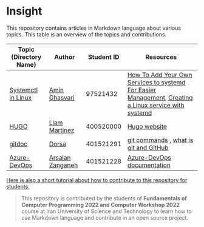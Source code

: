 # Insight

This repository contains articles in Markdown language about various topics. This table is an overview of the topics and contributions.

| Topic (Directory Name) | Author | Student ID | Resources |
| ------------- | ------------- | ------------- | ------------- |
| [Systemctl in Linux](systemctl-in-linux/systemctl-in-linux.md)  | [Amin Ghasvari](https://github.com/Amin-MAG)  |  97521432  |  [How To Add Your Own Services to systemd For Easier Management](https://www.cloudsavvyit.com/3092/how-to-add-your-own-services-to-systemd-for-easier-management/), [Creating a Linux service with systemd](https://medium.com/@benmorel/creating-a-linux-service-with-systemd-611b5c8b91d6)  |
| [HUGO](hugo/hugo.md)  | [Liam Martinez](https://github.com/Liam-Martinez)  |  400520000  |  [Hugo website](https://gohugo.io/) |
|[gitdoc](https://github.com/Dorsasaadat/insight/blob/master/gitdoc/gitdoc.md)|[Dorsa](https://github.com/Dorsasaadat)| 401521291 |  [git commands](https://dzone.com/articles/top-20-git-commands-with-examples) , [what is git and GitHub](https://blog.hubspot.com/website/what-is-github-used-for)|
|[Azure-DevOps](Azure-DevOps/Azure-DevOps.md)|[Arsalan Zanganeh](https://github.com/Esi-Khafan)| 401521228 |  [Azure-DevOps documentation](https://learn.microsoft.com/en-us/azure/devops/?view=azure-devops) |


[Here is also a short tutorial about how to contribute to this repository for students. ](https://www.notion.so/amin-mag/Documentation-ed83b200250d4859a264ed5eefb5fc55)

> This repository is contributed by the students of **Fundamentals of Computer Programming 2022 and Computer Workshop 2022** course at Iran University of Science and Technology to learn how to use Markdown language and contribute in an open source project.
 
